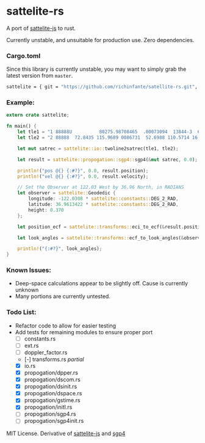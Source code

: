 # sattelite-rs

A port of [sattelite-js](https://github.com/shashwatak/satellite-js) to rust.

Currently unstable, and unsuitable for production use. Zero dependencies.


### Cargo.toml
Since this library is currently unstable, you may want to simply grab the latest version from `master`.
```bash
sattelite = { git = "https://github.com/richinfante/satellite-rs.git", branch = "master" }
```

### Example:
```rust
extern crate sattelite;

fn main() {
    let tle1 = "1 88888U          80275.98708465  .00073094  13844-3  66816-4 0    8";
    let tle2 = "2 88888  72.8435 115.9689 0086731  52.6988 110.5714 16.05824518  105";

    let mut satrec = sattelite::io::twoline2satrec(tle1, tle2);

    let result = sattelite::propogation::sgp4::sgp4(&mut satrec, 0.0);

    println!("pos @{} {:#?}", 0.0, result.position);
    println!("vel @{} {:#?}", 0.0, result.velocity);

    // Set the Observer at 122.03 West by 36.96 North, in RADIANS
    let observer = sattelite::Geodedic {
        longitude: -122.0308 * sattelite::constants::DEG_2_RAD,
        latitude: 36.9613422 * sattelite::constants::DEG_2_RAD,
        height: 0.370
    };

    let position_ecf = sattelite::transforms::eci_to_ecf(&result.position, 0.0);

    let look_angles = sattelite::transforms::ecf_to_look_angles(&observer, &position_ecf);

    println!("{:#?}", look_angles);
}
```

### Known Issues:
- Deep-space calculations appear to be slightly off. Cause is currently unknown
- Many portions are currently untested.

### Todo List:
- Refactor code to allow for easier testing
- Add tests for remaining modules to ensure proper port
  - [ ] constants.rs
  - [ ] ext.rs
  - [ ] doppler_factor.rs
  - [-] transforms.rs _partial_
  - [x] io.rs
  - [x] propogation/dpper.rs
  - [x] propogation/dscom.rs
  - [x] propogation/dsinit.rs
  - [x] propogation/dspace.rs
  - [x] propogation/gstime.rs
  - [x] propogation/initl.rs
  - [ ] propogation/sgp4.rs
  - [ ] propogation/sgp4init.rs

MIT License. Derivative of [sattelite-js](https://github.com/shashwatak/satellite-js) and [sgp4](https://pypi.org/project/sgp4/)